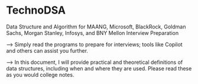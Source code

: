 # TechnoDSA
Data Structure and Algorithm for MAANG, Microsoft, BlackRock, Goldman Sachs, Morgan Stanley, Infosys, and BNY Mellon Interview Preparation

--> Simply read the programs to prepare for interviews; tools like Copilot and others can assist you further.

--> In this document, I will provide practical and theoretical definitions of data structures, including when and where they are used. Please read these as you would college notes.

